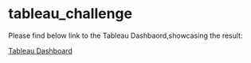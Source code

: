 # tableau_challenge

Please find below link to the Tableau Dashbaord,showcasing the result:

[Tableau Dashboard](https://public.tableau.com/app/profile/avni.thakor/viz/Tableau_challenge_16940116836540/Story1?publish=yes)

